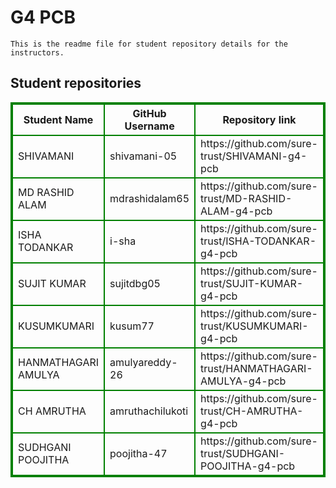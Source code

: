 # G4 PCB
    This is the readme file for student repository details for the instructors.
## Student repositories 
<table style="border : 2px solid green; width:100%;">
<tr >
<th style="border : 2px solid green;">Student Name</th>
<th style="border : 2px solid green;">GitHub Username</th>
<th style="border : 2px solid green;">Repository link</th>
</tr>
<tr style="border : 2px solid green;">
<td style="border : 2px solid green;">SHIVAMANI</td> 

<td style="border : 2px solid green;">shivamani-05</td> 

<td style="border : 2px solid green;">https://github.com/sure-trust/SHIVAMANI-g4-pcb</td> 
</tr>

<tr style="border : 2px solid green;">
<td style="border : 2px solid green;">MD RASHID ALAM</td> 

<td style="border : 2px solid green;">mdrashidalam65</td> 

<td style="border : 2px solid green;">https://github.com/sure-trust/MD-RASHID-ALAM-g4-pcb</td> 
</tr>

<tr style="border : 2px solid green;">
<td style="border : 2px solid green;">ISHA TODANKAR</td> 

<td style="border : 2px solid green;">i-sha</td> 

<td style="border : 2px solid green;">https://github.com/sure-trust/ISHA-TODANKAR-g4-pcb</td> 
</tr>

<tr style="border : 2px solid green;">
<td style="border : 2px solid green;">SUJIT KUMAR</td> 

<td style="border : 2px solid green;">sujitdbg05</td> 

<td style="border : 2px solid green;">https://github.com/sure-trust/SUJIT-KUMAR-g4-pcb</td> 
</tr>

<tr style="border : 2px solid green;">
<td style="border : 2px solid green;">KUSUMKUMARI</td> 

<td style="border : 2px solid green;">kusum77</td> 

<td style="border : 2px solid green;">https://github.com/sure-trust/KUSUMKUMARI-g4-pcb</td> 
</tr>

<tr style="border : 2px solid green;">
<td style="border : 2px solid green;">HANMATHAGARI AMULYA</td> 

<td style="border : 2px solid green;">amulyareddy-26</td> 

<td style="border : 2px solid green;">https://github.com/sure-trust/HANMATHAGARI-AMULYA-g4-pcb</td> 
</tr>

<tr style="border : 2px solid green;">
<td style="border : 2px solid green;">CH AMRUTHA</td> 

<td style="border : 2px solid green;">amruthachilukoti</td> 

<td style="border : 2px solid green;">https://github.com/sure-trust/CH-AMRUTHA-g4-pcb</td> 
</tr>

<tr style="border : 2px solid green;">
<td style="border : 2px solid green;">SUDHGANI POOJITHA</td> 

<td style="border : 2px solid green;">poojitha-47</td> 

<td style="border : 2px solid green;">https://github.com/sure-trust/SUDHGANI-POOJITHA-g4-pcb</td> 
</tr>
